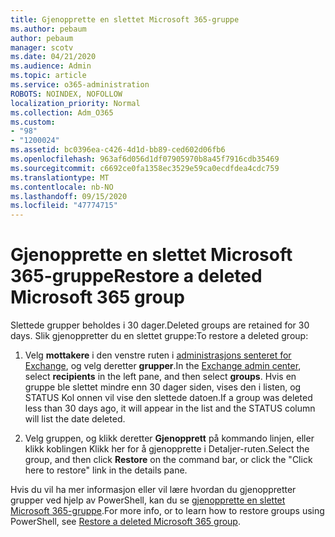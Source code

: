 ```yaml
---
title: Gjenopprette en slettet Microsoft 365-gruppe
ms.author: pebaum
author: pebaum
manager: scotv
ms.date: 04/21/2020
ms.audience: Admin
ms.topic: article
ms.service: o365-administration
ROBOTS: NOINDEX, NOFOLLOW
localization_priority: Normal
ms.collection: Adm_O365
ms.custom:
- "98"
- "1200024"
ms.assetid: bc0396ea-c426-4d1d-bb89-ced602d06fb6
ms.openlocfilehash: 963af6d056d1df07905970b8a45f7916cdb35469
ms.sourcegitcommit: c6692ce0fa1358ec3529e59ca0ecdfdea4cdc759
ms.translationtype: MT
ms.contentlocale: nb-NO
ms.lasthandoff: 09/15/2020
ms.locfileid: "47774715"
---
```

# <a name="restore-a-deleted-microsoft-365-group"></a><span data-ttu-id="6f220-102">Gjenopprette en slettet Microsoft 365-gruppe</span><span class="sxs-lookup"><span data-stu-id="6f220-102">Restore a deleted Microsoft 365 group</span></span>

<span data-ttu-id="6f220-103">Slettede grupper beholdes i 30 dager.</span><span class="sxs-lookup"><span data-stu-id="6f220-103">Deleted groups are retained for 30 days.</span></span> <span data-ttu-id="6f220-104">Slik gjenoppretter du en slettet gruppe:</span><span class="sxs-lookup"><span data-stu-id="6f220-104">To restore a deleted group:</span></span>
  
1. <span data-ttu-id="6f220-105">Velg **mottakere** i den venstre ruten i [administrasjons senteret for Exchange](https://outlook.office365.com/ecp/), og velg deretter **grupper**.</span><span class="sxs-lookup"><span data-stu-id="6f220-105">In the [Exchange admin center](https://outlook.office365.com/ecp/), select **recipients** in the left pane, and then select **groups**.</span></span> <span data-ttu-id="6f220-106">Hvis en gruppe ble slettet mindre enn 30 dager siden, vises den i listen, og STATUS Kol onnen vil vise den slettede datoen.</span><span class="sxs-lookup"><span data-stu-id="6f220-106">If a group was deleted less than 30 days ago, it will appear in the list and the STATUS column will list the date deleted.</span></span>

2. <span data-ttu-id="6f220-107">Velg gruppen, og klikk deretter **Gjenopprett** på kommando linjen, eller klikk koblingen Klikk her for å gjenopprette i Detaljer-ruten.</span><span class="sxs-lookup"><span data-stu-id="6f220-107">Select the group, and then click **Restore** on the command bar, or click the "Click here to restore" link in the details pane.</span></span>

<span data-ttu-id="6f220-108">Hvis du vil ha mer informasjon eller vil lære hvordan du gjenoppretter grupper ved hjelp av PowerShell, kan du se [gjenopprette en slettet Microsoft 365-gruppe](https://go.microsoft.com/fwlink/?linkid=867802).</span><span class="sxs-lookup"><span data-stu-id="6f220-108">For more info, or to learn how to restore groups using PowerShell, see [Restore a deleted Microsoft 365 group](https://go.microsoft.com/fwlink/?linkid=867802).</span></span>
  